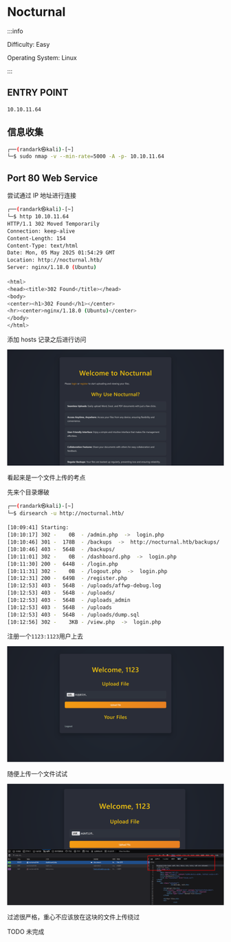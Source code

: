 # Nocturnal

:::info

Difficulty: Easy

Operating System: Linux

:::

## ENTRY POINT

```plaintext
10.10.11.64
```

## 信息收集

```bash
┌──(randark㉿kali)-[~]
└─$ sudo nmap -v --min-rate=5000 -A -p- 10.10.11.64

```

## Port 80 Web Service

尝试通过 IP 地址进行连接

```bash
┌──(randark㉿kali)-[~]
└─$ http 10.10.11.64
HTTP/1.1 302 Moved Temporarily
Connection: keep-alive
Content-Length: 154
Content-Type: text/html
Date: Mon, 05 May 2025 01:54:29 GMT
Location: http://nocturnal.htb/
Server: nginx/1.18.0 (Ubuntu)

<html>
<head><title>302 Found</title></head>
<body>
<center><h1>302 Found</h1></center>
<hr><center>nginx/1.18.0 (Ubuntu)</center>
</body>
</html>
```

添加 hosts 记录之后进行访问

![img](img/image_20250555-095548.png)

看起来是一个文件上传的考点

先来个目录爆破

```bash
┌──(randark㉿kali)-[~]
└─$ dirsearch -u http://nocturnal.htb/

[10:09:41] Starting: 
[10:10:17] 302 -    0B  - /admin.php  ->  login.php
[10:10:46] 301 -  178B  - /backups  ->  http://nocturnal.htb/backups/
[10:10:46] 403 -  564B  - /backups/
[10:11:01] 302 -    0B  - /dashboard.php  ->  login.php
[10:11:30] 200 -  644B  - /login.php
[10:11:31] 302 -    0B  - /logout.php  ->  login.php
[10:12:31] 200 -  649B  - /register.php
[10:12:53] 403 -  564B  - /uploads/affwp-debug.log
[10:12:53] 403 -  564B  - /uploads/
[10:12:53] 403 -  564B  - /uploads_admin
[10:12:53] 403 -  564B  - /uploads
[10:12:53] 403 -  564B  - /uploads/dump.sql
[10:12:56] 302 -    3KB - /view.php  ->  login.php
```

注册一个`1123:1123`用户上去

![img](img/image_20250557-095742.png)

随便上传一个文件试试

![img](img/image_20250559-095914.png)

过滤很严格，重心不应该放在这块的文件上传绕过

TODO 未完成
